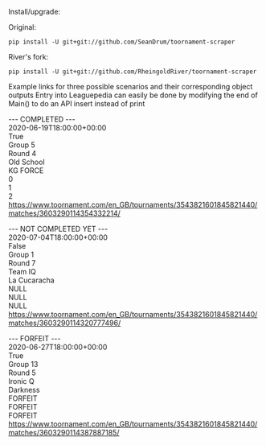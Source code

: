 Install/upgrade:

Original:
```
pip install -U git+git://github.com/SeanDrum/toornament-scraper
```

River's fork:
```
pip install -U git+git://github.com/RheingoldRiver/toornament-scraper
```

Example links for three possible scenarios and their corresponding object outputs
Entry into Leaguepedia can easily be done by modifying the end of Main() to do an API insert instead of print

--- COMPLETED ---  
2020-06-19T18:00:00+00:00  
True  
Group 5  
Round 4  
Old School  
KG FORCE  
0  
1  
2  
https://www.toornament.com/en_GB/tournaments/3543821601845821440/matches/3603290114354332214/  


--- NOT COMPLETED YET ---  
2020-07-04T18:00:00+00:00  
False  
Group 1  
Round 7  
Team IQ  
La Cucaracha  
NULL  
NULL  
NULL  
https://www.toornament.com/en_GB/tournaments/3543821601845821440/matches/3603290114320777496/  


--- FORFEIT ---  
2020-06-27T18:00:00+00:00  
True  
Group 13  
Round 5  
Ironic Q  
Darkness  
FORFEIT  
FORFEIT  
FORFEIT  
https://www.toornament.com/en_GB/tournaments/3543821601845821440/matches/3603290114387887185/  
